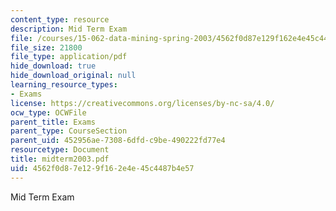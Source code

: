 ```yaml
---
content_type: resource
description: Mid Term Exam
file: /courses/15-062-data-mining-spring-2003/4562f0d87e129f162e4e45c4487b4e57_midterm2003.pdf
file_size: 21800
file_type: application/pdf
hide_download: true
hide_download_original: null
learning_resource_types:
- Exams
license: https://creativecommons.org/licenses/by-nc-sa/4.0/
ocw_type: OCWFile
parent_title: Exams
parent_type: CourseSection
parent_uid: 452956ae-7308-6dfd-c9be-490222fd77e4
resourcetype: Document
title: midterm2003.pdf
uid: 4562f0d8-7e12-9f16-2e4e-45c4487b4e57
---
```

Mid Term Exam
